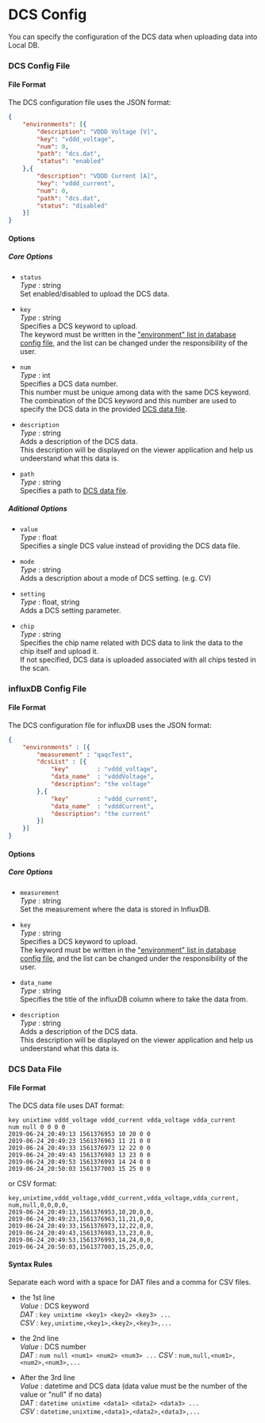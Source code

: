 # DCS Config

You can specify the configuration of the DCS data when uploading data into Local DB.<br>

### DCS Config File

#### File Format

The DCS configuration file uses the JSON format:

```json
{
    "environments": [{
        "description": "VDDD Voltage [V]",
        "key": "vddd_voltage",
        "num": 0,
        "path": "dcs.dat",
        "status": "enabled"
    },{
        "description": "VDDD Current [A]",
        "key": "vddd_current",
        "num": 0,
        "path": "dcs.dat",
        "status": "disabled"
    }]
}
```

#### Options

##### Core Options

- `status`<br>
_Type_ : string<br>
Set enabled/disabled to upload the DCS data.

- `key`<br>
_Type_ : string<br>
Specifies a DCS keyword to upload.<br>
The keyword must be written in the ["environment" list in database config file](database.md), and the list can be changed under the responsibility of the user.

- `num`<br>
_Type_ : int<br>
Specifies a DCS data number.<br>
This number must be unique among data with the same DCS keyword.<br>
The combination of the DCS keyword and this number are used to specify the DCS data in the provided [DCS data file](#dcs-data-file).

- `description`<br>
_Type_ : string<br>
Adds a description of the DCS data.<br>
This description will be displayed on the viewer application and help us undeerstand what this data is.

- `path`<br>
_Type_ : string<br>
Specifies a path to [DCS data file](#dcs-data-file).

##### Aditional Options

- `value`<br>
_Type_ : float<br>
Specifies a single DCS value instead of providing the DCS data file.

- `mode`<br>
_Type_ : string<br>
Adds a description about a mode of DCS setting. (e.g. CV)

- `setting`<br>
_Type_ : float, string<br>
Adds a DCS setting parameter.

- `chip`<br>
_Type_ : string<br>
Specifies the chip name related with DCS data to link the data to the chip itself and upload it.<br>
If not specified, DCS data is uploaded associated with all chips tested in the scan.

### influxDB Config File

#### File Format

The DCS configuration file for influxDB uses the JSON format:

```json
{
    "environments" : [{
        "measurement" : "qaqcTest",
        "dcsList" : [{
            "key"        : "vddd_voltage",
            "data_name"  : "vdddVoltage",
            "description": "the voltage"
        },{
            "key"        : "vddd_current",
            "data_name"  : "vdddCurrent",
            "description": "the current"
        }]
    }]
}
```

#### Options

##### Core Options

- `measurement`<br>
_Type_ : string<br>
Set the measurement where the data is stored in InfluxDB.

- `key`<br>
_Type_ : string<br>
Specifies a DCS keyword to upload.<br>
The keyword must be written in the ["environment" list in database config file](database.md), and the list can be changed under the responsibility of the user.

- `data_name`<br>
_Type_ : string<br>
Specifies the title of the influxDB column where to take the data from.

- `description`<br>
_Type_ : string<br>
Adds a description of the DCS data.<br>
This description will be displayed on the viewer application and help us undeerstand what this data is.

### DCS Data File

#### File Format

The DCS data file uses DAT format:

```dat
key unixtime vddd_voltage vddd_current vdda_voltage vdda_current
num null 0 0 0 0
2019-06-24_20:49:13 1561376953 10 20 0 0
2019-06-24_20:49:23 1561376963 11 21 0 0
2019-06-24_20:49:33 1561376973 12 22 0 0
2019-06-24_20:49:43 1561376983 13 23 0 0
2019-06-24_20:49:53 1561376993 14 24 0 0
2019-06-24_20:50:03 1561377003 15 25 0 0
```

or CSV format:

```csv
key,unixtime,vddd_voltage,vddd_current,vdda_voltage,vdda_current,
num,null,0,0,0,0,
2019-06-24_20:49:13,1561376953,10,20,0,0,
2019-06-24_20:49:23,1561376963,11,21,0,0,
2019-06-24_20:49:33,1561376973,12,22,0,0,
2019-06-24_20:49:43,1561376983,13,23,0,0,
2019-06-24_20:49:53,1561376993,14,24,0,0,
2019-06-24_20:50:03,1561377003,15,25,0,0,
```

#### Syntax Rules

Separate each word with a space for DAT files and a comma for CSV files.

- the 1st line<br>
_Value_ : DCS keyword<br>
_DAT_ : `key unixtime <key1> <key2> <key3> ...`<br>
_CSV_ : `key,unixtime,<key1>,<key2>,<key3>,...`

- the 2nd line<br>
_Value_ : DCS number<br>
_DAT_ : `num null <num1> <num2> <num3> ...`
_CSV_ : `num,null,<num1>,<num2>,<num3>,...`

- After the 3rd line<br>
_Value_ :  datetime and DCS data (data value must be the number of the value or "null" if no data)<br>
_DAT_ : `datetime unixtime <data1> <data2> <data3> ...`<br>
_CSV_ : `datetime,unixtime,<data1>,<data2>,<data3>,...`
